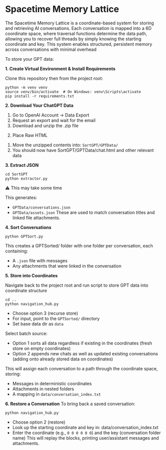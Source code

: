 # Spacetime Memory Lattice
The Spacetime Memory Lattice is a coordinate-based system for storing and retrieving AI conversations. Each conversation is mapped into a 6D coordinate space, where traversal functions determine the data path, allowing you to recover full threads by simply knowing the starting coordinate and key. This system enables structured, persistent memory across conversations with minimal overhead

To store your GPT data:

**1. Create Virtual Environment & Install Requirements**

Clone this repository then from the project root:
```
python -m venv venv
source venv/bin/activate  # On Windows: venv\Scripts\activate
pip install -r requirements.txt
```

**2. Download Your ChatGPT Data**
1) Go to OpenAI Account → Data Export
2) Request an export and wait for the email
3) Download and unzip the .zip file

2. Place Raw HTML
1) Move the unzipped contents into:
`SortGPT/GPTData/`
2) You should now have SortGPT/GPTData/chat.html and other relevant data

**3. Extract JSON**

```
cd SortGPT
python extractor.py
```

⚠️ This may take some time

This generates:
  * `GPTData/conversations.json`
  * `GPTData/assets.json`
These are used to match conversation titles and linked file attachments.

**4. Sort Conversations**
```
python GPTSort.py
```
This creates a GPTSorted/ folder with one folder per conversation, each containing:
  * A `.json` file with messages
  * Any attachments that were linked in the conversation

**5. Store into Coordinates**

Navigate back to the project root and run script to store GPT data into coordinate structure
```
cd ..
python navigation_hub.py
```
  * Choose option 3 (recurse store)
  * For input, point to the `GPTSorted/` directory
  * Set base data dir as `data`

Select batch source:
  * Option 1 sorts all data regardless if existing in the coordinates (fresh store on empty coordinates)
  * Option 2 appends new chats as well as updated existing conversations (adding onto already stored data on coordinates)

This will assign each conversation to a path through the coordinate space, storing:
  * Messages in deterministic coordinates
  * Attachments in nested folders
  * A mapping in `data/conversation_index.txt`

**6. Restore a Conversation**
To bring back a saved conversation:
```
python navigation_hub.py
```
  * Choose option 2 (restore)
  * Look up the starting coordinate and key in:
  data/conversation_index.txt
  * Enter the coordinate (e.g., `0 0 0 0 0 0`)
  and the key (conversation folder name)
This will replay the blocks, printing user/assistant messages and attachments.

